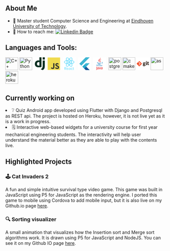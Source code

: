 <h2>
  About Me
</h2>

- 📖 Master student Computer Science and Engineering at [Eindhoven University of Technology](https://www.tue.nl/en/).
- 💬 How to reach me: [![Linkedin Badge](https://img.shields.io/badge/-tkafoe-blue?style=flat&logo=Linkedin&logoColor=white)](https://www.linkedin.com/in/tkafoe/)

<h2>
  Languages and Tools:
</h2>

<div>
  <img src="https://cdn.jsdelivr.net/gh/devicons/devicon/icons/cplusplus/cplusplus-original.svg" title="C++" **alt="C++" width="40" height="40"/>
  <img src="https://cdn.jsdelivr.net/gh/devicons/devicon/icons/python/python-original.svg" title="Python" **alt="Python" width="40" height="40" />
      <img src="https://github.com/devicons/devicon/blob/master/icons/django/django-plain.svg" title="Django" **alt="Django" width="40" height="40"/>
    <img src="https://github.com/devicons/devicon/blob/master/icons/javascript/javascript-original.svg" title="JavaScript" alt="JavaScript" width="40" height="40"/>&nbsp;
    <img src="https://github.com/devicons/devicon/blob/master/icons/react/react-original-wordmark.svg" title="React" alt="React" width="40" height="40"/>&nbsp;
    <img src="https://github.com/devicons/devicon/blob/master/icons/flutter/flutter-original.svg" title="Flutter" alt="Flutter" width="40" height="40"/>&nbsp;
  <img src="https://github.com/devicons/devicon/blob/master/icons/java/java-original-wordmark.svg" title="Java" alt="Java" width="40" height="40"/>&nbsp;
<img src="https://cdn.jsdelivr.net/gh/devicons/devicon/icons/postgresql/postgresql-original.svg" title="postgresql" **alt="postgresql" width="40" height="40" />
<img src="https://cdn.jsdelivr.net/gh/devicons/devicon/icons/cmake/cmake-original.svg" 
title="cmake" **alt="cmake" width="40" height="40" />
  <img src="https://github.com/devicons/devicon/blob/master/icons/git/git-original-wordmark.svg" title="Git" **alt="Git" width="40" height="40"/>
<img src="https://cdn.jsdelivr.net/gh/devicons/devicon/icons/androidstudio/androidstudio-original.svg" title="as" **alt="as" width="40" height="40" />
<img src="https://cdn.jsdelivr.net/gh/devicons/devicon/icons/heroku/heroku-original.svg" title="heroku" **alt="heroku" width="40" height="40"  />
          
</div>

<h2>
  Currently working on  
</h2
  
- ❔ Quiz Android app developed using Flutter with Django and Postgresql as REST api. The project is hosted on Heroku, however, it is not live yet as it is a work in progress.
- 🗒️ Interactive web-based widgets for a university course for first year mechanical engineering students. The interactivity will help user understand the material better as they are able to play with the contents live. 

<h2>
  Highlighted Projects
</h2>

<h3>
  🕹️ Cat Invaders 2
</h3>

A fun and simple intuitive survival type video game. This game was built in JavaScript using P5 for JavaScript as the rendering engine. I ported this game to mobile using
Cordova to add mobile input, but it is also live on my Github.io page [here](https://tkafoe.github.io/CatInvaders2).

<h3>
  🔍 Sorting visualizer  
</h3>

A small animation that visualizes how the Insertion sort and Merge sort algorithms work. It is drawn using P5 for JavaScript and NodeJS. You can see it on my Github IO page [here](https://tkafoe.github.io/SortingVisualiser).

